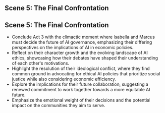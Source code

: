 ## Scene 5: The Final Confrontation
## Scene 5: The Final Confrontation
- Conclude Act 3 with the climactic moment where Isabella and Marcus must decide the future of AI governance, emphasizing their differing perspectives on the implications of AI in economic policies.
- Reflect on their character growth and the evolving landscape of AI ethics, showcasing how their debates have shaped their understanding of each other's motivations.
- Highlight the resolution of their ideological conflict, where they find common ground in advocating for ethical AI policies that prioritize social justice while also considering economic efficiency.
- Explore the implications for their future collaboration, suggesting a renewed commitment to work together towards a more equitable AI future.
- Emphasize the emotional weight of their decisions and the potential impact on the communities they aim to serve.
